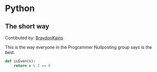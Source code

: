 # Python

## The short way
Contibuted by: [BraydonKains](https://github.com/BraydonKains)

This is the way everyone in the Programmer Nullposting group says is the best.

```python
def isEven(x):
	return x % 2 == 0
```
